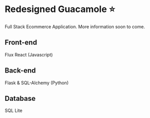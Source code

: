 # Redesigned Guacamole :star:

Full Stack Ecommerce Application. More information soon to come.

## Front-end
Flux React (Javascript)
<br>

## Back-end
Flask &amp; SQL-Alchemy (Python)
<br>

## Database
SQL Lite
